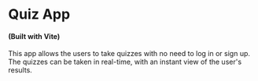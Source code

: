 # Quiz App

#### (Built with Vite)

This app allows the users to take quizzes with no need to log in or sign up. The quizzes can be taken in real-time, with an instant view of the user's results.